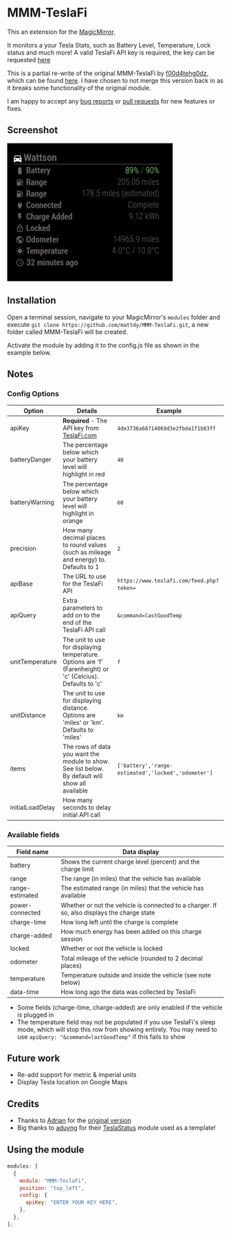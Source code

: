 # MMM-TeslaFi

This an extension for the [MagicMirror](https://github.com/MichMich/MagicMirror).

It monitors a your Tesla Stats, such as Battery Level, Temperature, Lock status and much more! A valid TeslaFi API key is required, the key can be requested [here](https://teslafi.com/api.php)

This is a partial re-write of the original MMM-TeslaFi by [f00d4tehg0dz](https://github.com/f00d4tehg0dz), which can be found [here](https://github.com/f00d4tehg0dz/MMM-TeslaFi). I have chosen to not merge this version back in as it breaks some functionality of the original module.

I am happy to accept any [bug reports](https://github.com/mattdy/MMM-TeslaFi/issues) or [pull requests](https://github.com/mattdy/MMM-TeslaFi/pulls) for new features or fixes.

## Screenshot

![screenshot.png](doc/screenshot.png)

## Installation

Open a terminal session, navigate to your MagicMirror's `modules` folder and execute `git clone https://github.com/mattdy/MMM-TeslaFi.git`, a new folder called MMM-TeslaFi will be created.

Activate the module by adding it to the config.js file as shown in the example below.

## Notes

### Config Options

| Option           | Details                                                                                                     | Example                                             |
| ---------------- | ----------------------------------------------------------------------------------------------------------- | --------------------------------------------------- |
| apiKey           | **Required** - The API key from [TeslaFi.com](https://teslafi.com/api.php)                                  | `4de3736a68714869d3e2fbda1f1b83ff`                  |
| batteryDanger    | The percentage below which your battery level will highlight in red                                         | `40`                                                |
| batteryWarning   | The percentage below which your battery level will highlight in orange                                      | `60`                                                |
| precision        | How many decimal places to round values (such as mileage and energy) to. Defaults to 1                      | `2`                                                 |
| apiBase          | The URL to use for the TeslaFi API                                                                          | `https://www.teslafi.com/feed.php?token=`           |
| apiQuery         | Extra parameters to add on to the end of the TeslaFi API call                                               | `&command=lastGoodTemp`                             |
| unitTemperature  | The unit to use for displaying temperature. Options are 'f' (Farenheight) or 'c' (Celcius). Defaults to 'c' | `f`                                                 |
| unitDistance     | The unit to use for displaying distance. Options are 'miles' or 'km'. Defaults to 'miles'                   | `km`                                                |
| items            | The rows of data you want the module to show. See list below. By default will show all available            | `['battery','range-estimated','locked','odometer']` |
| initialLoadDelay | How many seconds to delay initial API call                                                                  |

### Available fields

| Field name      | Data display                                                                                |
| --------------- | ------------------------------------------------------------------------------------------- |
| battery         | Shows the current charge level (percent) and the charge limit                               |
| range           | The range (in miles) that the vehicle has available                                         |
| range-estimated | The estimated range (in miles) that the vehicle has available                               |
| power-connected | Whether or not the vehicle is connected to a charger. If so, also displays the charge state |
| charge-time     | How long left until the charge is complete                                                  |
| charge-added    | How much energy has been added on this charge session                                       |
| locked          | Whether or not the vehicle is locked                                                        |
| odometer        | Total mileage of the vehicle (rounded to 2 decimal places)                                  |
| temperature     | Temperature outside and inside the vehicle (see note below)                                 |
| data-time       | How long ago the data was collected by TeslaFi                                              |

- Some fields (charge-time, charge-added) are only enabled if the vehicle is plugged in
- The temperature field may not be populated if you use TeslaFi's sleep mode, which will stop this row from showing entirely. You may need to use `apiQuery: "&command=lastGoodTemp"` if this fails to show

## Future work

- Re-add support for metric & imperial units
- Display Tesla location on Google Maps

## Credits

- Thanks to [Adrian](https://github.com/f00d4tehg0dz) for the [original version](https://github.com/f00d4tehg0dz/MMM-TeslaFi)
- Big thanks to [aduyng](https://github.com/aduyng) for their [TeslaStatus](https://github.com/aduyng/MMM-TeslaStatus) module used as a template!

## Using the module

```javascript
modules: [
  {
    module: "MMM-TeslaFi",
    position: "top_left",
    config: {
      apiKey: "ENTER YOUR KEY HERE",
    },
  },
];
```

